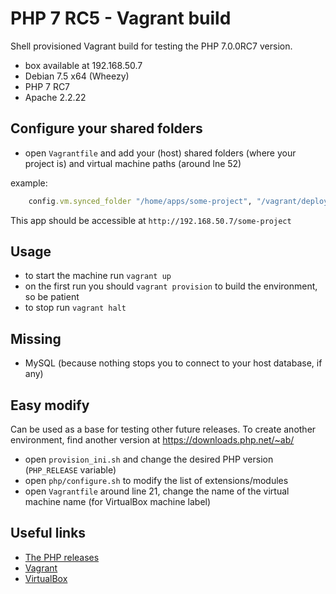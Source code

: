 # PHP 7 RC5 - Vagrant build

Shell provisioned Vagrant build for testing the PHP 7.0.0RC7 version.

- box available at 192.168.50.7
- Debian 7.5 x64 (Wheezy)
- PHP 7 RC7
- Apache 2.2.22


## Configure your shared folders

- open `Vagrantfile` and add your (host) shared folders (where your project is) and virtual machine paths
(around lne 52)

example:
```ruby
    config.vm.synced_folder "/home/apps/some-project", "/vagrant/deploy/public/some-project"
```

This app should be accessible at `http://192.168.50.7/some-project`


## Usage

- to start the machine run `vagrant up`
- on the first run you should `vagrant provision` to build the environment, so be patient
- to stop run `vagrant halt`


## Missing

- MySQL (because nothing stops you to connect to your host database, if any)


## Easy modify

Can be used as a base for testing other future releases. To create another environment,
find another version at https://downloads.php.net/~ab/

- open `provision_ini.sh` and change the desired PHP version (`PHP_RELEASE` variable)
- open `php/configure.sh` to modify the list of extensions/modules
- open `Vagrantfile` around line 21, change the name of the virtual machine name (for VirtualBox machine label)


## Useful links

- [The PHP releases](https://downloads.php.net/~ab/)
- [Vagrant](https://www.vagrantup.com)
- [VirtualBox](https://www.virtualbox.org)